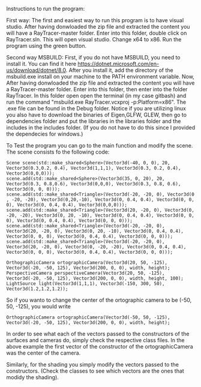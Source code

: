 Instructions to run the program:

First way:
The first and easiest way to run this program is to have visual studio. After having donwloaded the zip file and extracted the content
you will have a RayTracer-master folder. Enter into this folder, double click on RayTracer.sln. This will open  visual studio. Change x64
to x86. Run the program using the green button.

Second way MSBUILD:
First, if you do not have MSBUILD, you need to install it. You can find it here https://dotnet.microsoft.com/en-us/download/dotnet/8.0. 
After you install it, add the directory of the msbuild.exe install on your machine to the PATH environment 
variable. Now, After having donwloaded the zip file and extracted the content
you will have a RayTracer-master folder. Enter into this folder, then enter into the folder RayTracer. In this folder open open the terminal
(in my case gitbash) and run the command "msbuild.exe RayTracer.vcxproj -p:Platform=x86". The .exe file can be found in the Debug folder. 
Notice if you are utilizing linux you also have to download the binaries of Eigen,GLFW, GLEW, then go to dependencies folder and put the libraries in the 
libraries folder and the includes in the includes folder. (If you do not have to do this since I provided the dependecies for windows.)

To Test the program you can go to the main function and modify the scene. The scene consists fo the following code:

    Scene scene(std::make_shared<Sphere>(Vector3d(-40, 0, 0), 20, Vector3d(0.3,0.2, 0.4), Vector3d(1,1,1), Vector3d(0.3, 0.2, 0.4), Vector3d(0,0,0)));
    scene.add(std::make_shared<Sphere>(Vector3d(35, 0, 20), 20, Vector3d(0.3, 0.8,0.6), Vector3d(0,0,0), Vector3d(0.3, 0.8, 0.6), Vector3d(0, 0, 0)));
    scene.add(std::make_shared<Triangle>(Vector3d(-20, -20, 0), Vector3d(0 , -20, -20), Vector3d(0,20,-10), Vector3d(0, 0.4, 0.4), Vector3d(0, 0, 0), Vector3d(0, 0.4, 0.4), Vector3d(0,0,0)));
    scene.add(std::make_shared<Triangle>(Vector3d(20, -20, 0), Vector3d(0, -20, -20), Vector3d(0, 20, -10), Vector3d(0, 0.4, 0.4), Vector3d(0, 0, 0), Vector3d(0, 0.4, 0.4), Vector3d(0, 0, 0)));
    scene.add(std::make_shared<Triangle>(Vector3d(-20, -20, 0), Vector3d(20, -20, 0), Vector3d(0, 20, -10), Vector3d(0, 0.4, 0.4), Vector3d(0, 0, 0), Vector3d(0, 0.4, 0.4), Vector3d(0, 0, 0)));
    scene.add(std::make_shared<Triangle>(Vector3d(-20, -20, 0), Vector3d(20, -20, 0), Vector3d(0, -20, -20), Vector3d(0, 0.4, 0.4), Vector3d(0, 0, 0), Vector3d(0, 0.4, 0.4), Vector3d(0, 0, 0)));

    OrthographicCamera ortographicCamera(Vector3d(20, 50, -125), Vector3d(-20, -50, 125), Vector3d(200, 0, 0), width, height);
    PerspectiveCamera perspectiveCamera(Vector3d(20, 50, -125), Vector3d(-20, -50, 125), Vector3d(200, 0, 0), width, height, 100);
    LightSource light(Vector3d(1,1,1), Vector3d(-150, 300, 50), Vector3d(1.2,1.2,1.2));

So if you wanto to change the center of the ortographic camera to be (-50, 50, -125), you would write

    OrthographicCamera ortographicCamera(Vector3d(-50, 50, -125), Vector3d(-20, -50, 125), Vector3d(200, 0, 0), width, height);

  In order to see what each of the vectors passed to the constructors of the surfaces and cameras do, simply check the respective class files. In the above example the first vector of the constructor 
  of the ortographicCamera was the center of the camera.

Similarly, for the shading you simply modify the vectors passed to the constructors. (Check the classes to see which vectors are the ones that modidy the shading).
